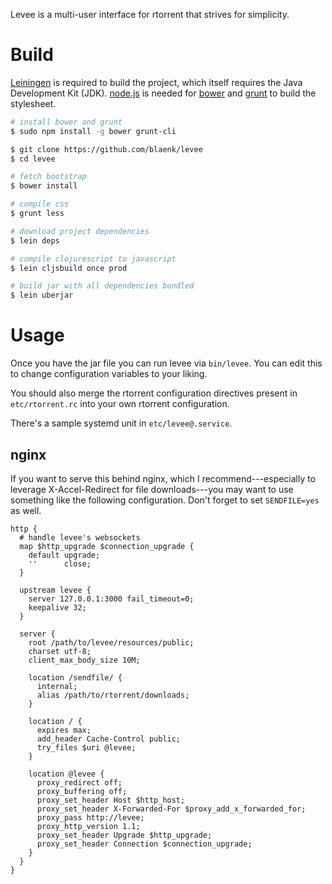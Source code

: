 Levee is a multi-user interface for rtorrent that strives for simplicity.

# Build

[Leiningen] is required to build the project, which itself requires the Java Development Kit (JDK). [node.js] is needed for [bower] and [grunt] to build the stylesheet.

[Leiningen]: http://leiningen.org/
[node.js]: http://nodejs.org
[bower]: http://bower.io/
[grunt]: http://gruntjs.com/

``` bash
# install bower and grunt
$ sudo npm install -g bower grunt-cli

$ git clone https://github.com/blaenk/levee
$ cd levee

# fetch bootstrap
$ bower install

# compile css
$ grunt less

# download project dependencies
$ lein deps

# compile clojurescript to javascript
$ lein cljsbuild once prod

# build jar with all dependencies bundled
$ lein uberjar
```

# Usage

Once you have the jar file you can run levee via `bin/levee`. You can edit this to change configuration variables to your liking.

You should also merge the rtorrent configuration directives present in `etc/rtorrent.rc` into your own rtorrent configuration.

There's a sample systemd unit in `etc/levee@.service`.

## nginx

If you want to serve this behind nginx, which I recommend---especially to leverage X-Accel-Redirect for file downloads---you may want to use something like the following configuration. Don't forget to set `SENDFILE=yes` as well.

```
http {
  # handle levee's websockets
  map $http_upgrade $connection_upgrade {
    default upgrade;
    ''      close;
  }

  upstream levee {
    server 127.0.0.1:3000 fail_timeout=0;
    keepalive 32;
  }

  server {
    root /path/to/levee/resources/public;
    charset utf-8;
    client_max_body_size 10M;

    location /sendfile/ {
      internal;
      alias /path/to/rtorrent/downloads;
    }

    location / {
      expires max;
      add_header Cache-Control public;
      try_files $uri @levee;
    }

    location @levee {
      proxy_redirect off;
      proxy_buffering off;
      proxy_set_header Host $http_host;
      proxy_set_header X-Forwarded-For $proxy_add_x_forwarded_for;
      proxy_pass http://levee;
      proxy_http_version 1.1;
      proxy_set_header Upgrade $http_upgrade;
      proxy_set_header Connection $connection_upgrade;
    }
  }
}
```

